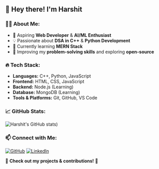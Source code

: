 ## 👋 Hey there! I'm Harshit  

### 🧑‍💻 About Me:
- 🚀 Aspiring **Web Developer** & **AI/ML Enthusiast**
- 💡 Passionate about **DSA in C++** & **Python Development**
- 🌱 Currently learning **MERN Stack**
- 🎯 Improving my **problem-solving skills** and exploring **open-source**

### 🔥 Tech Stack:
- **Languages:** C++, Python, JavaScript
- **Frontend:** HTML, CSS, JavaScript
- **Backend:** Node.js (Learning)
- **Database:** MongoDB (Learning)
- **Tools & Platforms:** Git, GitHub, VS Code

### 📈 GitHub Stats:
![Harshit's GitHub stats](https://github-readme-stats.vercel.app/api?username=Harshit-kap&show_icons=true&theme=tokyonight&cache_seconds=86400))

### 📫 Connect with Me:
[![GitHub](https://img.shields.io/badge/GitHub-000?style=for-the-badge&logo=github)](https://github.com/Harshit-kap)
[![LinkedIn](https://img.shields.io/badge/LinkedIn-0077B5?style=for-the-badge&logo=linkedin)](https://linkedin.com/in/harshit-kapoor-200a51299)

🔗 **Check out my projects & contributions!** 🚀
